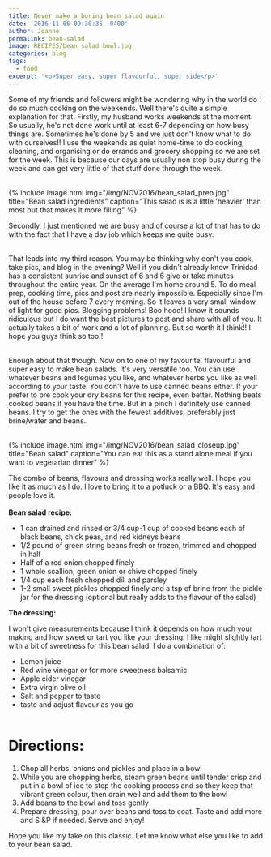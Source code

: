 ```yaml
---
title: Never make a boring bean salad again
date: '2016-11-06 09:30:35 -0400'
author: Joanne
permalink: bean-salad
image: RECIPES/bean_salad_bowl.jpg
categories: blog
tags:
  - food
excerpt: '<p>Super easy, super flavourful, super side</p>'
---
```


Some of my friends and followers might be wondering why in the world do I do so much cooking on the weekends. Well there's quite a simple explanation for that. Firstly, my husband works weekends at the moment. So usually, he's not done work until at least 6-7 depending on how busy things are. Sometimes he's done by 5 and we just don't know what to do with ourselves!! I use the weekends as quiet home-time to do cooking, cleaning, and organising or do errands and grocery shopping so we are set for the week. This is because our days are usually non stop busy during the week and can get very little of that stuff done through the week.<br>
<br>

{% include image.html img="/img/NOV2016/bean_salad_prep.jpg" title="Bean salad ingredients" caption="This salad is is a little 'heavier' than most but that makes it more filling" %}

Secondly, I just mentioned we are busy and of course a lot of that has to do with the fact that I have a day job which keeps me quite busy.<br>
<br>

That leads into my third reason. You may be thinking why don't you cook, take pics, and blog in the evening? Well if you didn't already know Trinidad has a consistent sunrise and sunset of 6 and 6 give or take minutes throughout the entire year. On the average I'm home around 5\. To do meal prep, cooking time, pics and post are nearly impossible. Especially since I'm out of the house before 7 every morning. So it leaves a very small window of light for good pics. Blogging problems! Boo hooo! I know it sounds ridiculous but I do want the best pictures to post and share with all of you. It actually takes a bit of work and a lot of planning. But so worth it I think!! I hope you guys think so too!!<br>
<br>

Enough about that though. Now on to one of my favourite, flavourful and super easy to make bean salads. It's very versatile too. You can use whatever beans and legumes you like, and whatever herbs you like as well according to your taste. You don't have to use canned beans either. If your prefer to pre cook your dry beans for this recipe, even better. Nothing beats cooked beans if you have the time. But in a pinch I definitely use canned beans. I try to get the ones with the fewest additives, preferably just brine/water and beans.<br>
<br>

{% include image.html img="/img/NOV2016/bean_salad_closeup.jpg" title="Bean salad" caption="You can eat this as a stand alone meal if you want to vegetarian dinner" %}

The combo of beans, flavours and dressing works really well. I hope you like it as much as I do. I love to bring it to a potluck or a BBQ. It's easy and people love it.<br>
<br>
**Bean salad recipe:**

- 1 can drained and rinsed or 3/4 cup-1 cup of cooked beans each of black beans, chick peas, and red kidneys beans
- 1/2 pound of green string beans fresh or frozen, trimmed and chopped in half
- Half of a red onion chopped finely
- 1 whole scallion, green onion or chive chopped finely
- 1/4 cup each fresh chopped dill and parsley
- 1-2 small sweet pickles chopped finely and a tsp of brine from the pickle jar for the dressing (optional but really adds to the flavour of the salad)

**The dressing:**

I won't give measurements because I think it depends on how much your making and how sweet or tart you like your dressing. I like might slightly tart with a bit of sweetness for this bean salad. I do a combination of:

- Lemon juice
- Red wine vinegar or for more sweetness balsamic
- Apple cider vinegar
- Extra virgin olive oil
- Salt and pepper to taste
- taste and adjust flavour as you go<br>
  <br>

# Directions:

1. Chop all herbs, onions and pickles and place in a bowl
2. While you are chopping herbs, steam green beans until tender crisp and put in a bowl of ice to stop the cooking process and so they keep that vibrant green colour, then drain well and add them to the bowl
3. Add beans to the bowl and toss gently
4. Prepare dressing, pour over beans and toss to coat. Taste and add more and S &P if needed. Serve and enjoy!

Hope you like my take on this classic. Let me know what else you like to add to your bean salad.
